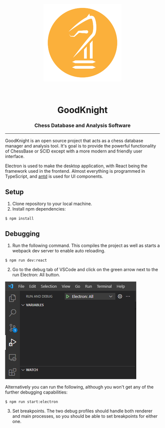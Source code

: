 <p align="center">
  <img src="./doc/images/logo.png" width="50%"/>
</p>

<h1 align="center">
  <br />
  GoodKnight
</h1>

<h3 align="center">
Chess Database and Analysis Software
</h3>
<hr>

GoodKnight is an open source project that acts as a chess database manager and analysis tool. It's goal is to provide the powerful functionality of ChessBase or SCID except with a more modern and friendly user interface. 

Electron is used to make the desktop application, with React being the framework used in the frontend. Almost everything is programmed in TypeScript, and [antd](https://ant.design/) is used for UI components.  

## Setup

1. Clone repository to your local machine. 
2. Install npm dependencies: 

```
$ npm install
```

## Debugging

1. Run the following command. This compiles the project as well as starts a webpack dev server to enable auto reloading. 

```
$ npm run dev:react
```

2. Go to the debug tab of VSCode and click on the green arrow next to the run Electron: All button. 

![](doc/images/vscode-debug.png)

Alternatively you can run the following, although you won't get any of the further debugging capabilities: 

```
$ npm run start:electron
```

3. Set breakpoints. The two debug profiles should handle both renderer and main processes, so you should be able to set breakpoints for either one. 